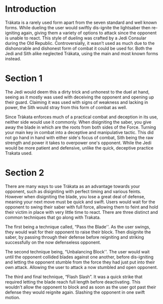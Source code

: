# Introduction

Tràkata is a rarely used form apart from the seven standard and well known forms.
While dueling the user would swiftly dis-ignite the lightsaber then re-igniting again, giving them a variety of options to attack since the opponent is unable to react.
This style of dueling was crafted by a Jedi Consular during the Old Republic.
Controversially, it wasn’t used as much due to the dishonorable and dishonest form of combat it could be used for.
Both the Jedi and Sith alike neglected Tràkata, using the main and most known forms instead.

# Section 1

The Jedi would deem this a dirty trick and unhonest to the duel at hand, seeing as it mostly was used with deceiving the opponent and opening up their guard.
Claiming it was used with signs of weakness and lacking in power, the Sith would stray from this form of combat as well.

Since Tràkata enforces much of a practical combat and deception in its use, neither side would use it commonly.
When disigniting the saber, you give away the blade in which are the roots from both sides of the Force.
Turning your main key in combat into a deceptive and manipulative tactic.
This did not go hand in hand with either side's focus of combat, Sith being the raw strength and power it takes to overpower one's opponent.
While the Jedi would be more patient and defensive, unlike the quick, deceptive practice Trakata used.

# Section 2

There are many ways to use Tràkata as an advantage towards your opponent, such as disigniting with perfect timing and various feints.
However when disigniting the blade, you lose a great deal of defense, meaning your next move must be quick and swift.
Users would wait for the opponent to swing their saber with full force, allowing them to feint and hold their victim in place with very little time to react.
There are three distinct and common techniques that go along with Trakata.

The first being a technique called, “Pass the Blade''.
As the user swings, they would wait for their opponent to raise their block.
Then disignite the saber, by passing through their defense before reigniting and striking successfully on the now defenseless opponent.

The second technique being, “Unbalancing Block''.
The user would wait until the opponent collided blades against one another, before dis-igniting and letting the opponent stumble from the force they had just put into their own attack.
Allowing the user to attack a now stumbled and open opponent.

The third and final technique, “Flash Slash”.
It was a quick strike that required letting the blade reach full length before deactivating.
This wouldn’t allow the opponent to block and as soon as the user got past their defense they would reignite again.
Slashing the opponent in one swift motion.
